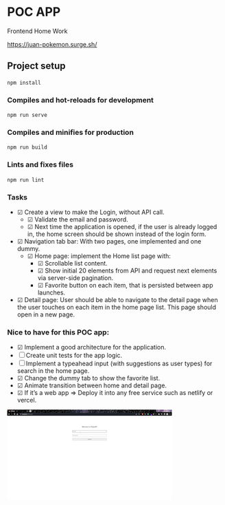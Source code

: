 # POC APP
Frontend Home Work

https://juan-pokemon.surge.sh/

## Project setup
```
npm install
```

### Compiles and hot-reloads for development
```
npm run serve
```

### Compiles and minifies for production
```
npm run build
```

### Lints and fixes files
```
npm run lint
```


### Tasks
-   &#9745; Create a view to make the Login, without API call.
    -   &#9745; Validate the email and password.
    -   &#9745; Next time the application is opened, if the user is already logged in, the home screen should be shown instead of the login form.
-   &#9745; Navigation tab bar: With two pages, one implemented and one dummy.
    -   &#9745; Home page: implement the Home list page with:
        -   &#9745; Scrollable list content.
        -   &#9745; Show initial 20 elements from API and request next elements via server-side pagination.
        -   &#9745; Favorite button on each item, that is persisted between app launches.
-   &#9745; Detail page: User should be able to navigate to the detail page when the user
touches on each item in the home page list. This page should open in a new page.


### Nice to have for this POC app:
-   &#9745; Implement a good architecture for the application.
-   &#9744; Create unit tests for the app logic.
-   &#9744; Implement a typeahead input (with suggestions as user types) for search in the home page.
-   &#9745; Change the dummy tab to show the favorite list.
-   &#9745; Animate transition between home and detail page.
-   &#9745; If it’s a web app => Deploy it into any free service such as netlify or vercel.

![](https://raw.githubusercontent.com/juanmarcoscabezas/poc-app/main/src/assets/poke.gif)
